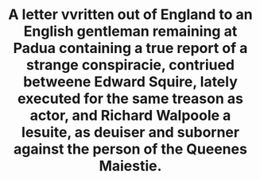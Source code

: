 ---
layout: page
title: A letter vvritten out of England to an English gentleman remaining at Padua containing a true report of a strange conspiracie, contriued betweene Edward Squire, lately executed for the same treason as actor, and Richard Walpoole a Iesuite, as deuiser and suborner against the person of the Queenes Maiestie.
filename: A00021
---